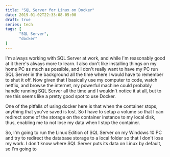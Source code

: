 ```yaml
---
title: "SQL Server for Linux on Docker"
date: 2019-01-02T22:33:08-05:00
draft: true
series: tech
tags: [
      "SQL Server",
      "docker"
]
---
```


I'm always working with SQL Server at work, and while I'm reasonably
good at it there's always more to learn.  I also don't like installing
things on my home PC as much as possible, and I don't really want to
have my PC run SQL Server in the background all the time where I would
have to remember to shut it off.  Now given that I basically use my
computer to code, watch netflix, and browse the internet, my powerful
machine could probably handle running SQL Server all the time and I
wouldn't notice it at all, but to me this seems like a pretty good
spot to use Docker.

One of the pitfalls of using docker here is that when the container
stops, anything that you've saved is lost.  So I have to setup a
volume so that I can redirect some of the storage on the container
instance to my local disk, thus, enabling me to not lose my data when
I stop the container.

So, I'm going to run the Linux Edition of SQL Server on my Windows 10
PC and try to redirect the database storage to a local folder so that
I don't lose my work.  I don't know where SQL Server puts its data on
Linux by default, so I'm going to 
